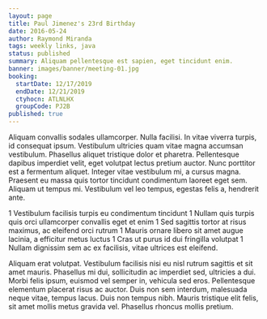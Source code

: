 ```yaml
---
layout: page
title: Paul Jimenez's 23rd Birthday
date: 2016-05-24
author: Raymond Miranda
tags: weekly links, java
status: published
summary: Aliquam pellentesque est sapien, eget tincidunt enim.
banner: images/banner/meeting-01.jpg
booking:
  startDate: 12/17/2019
  endDate: 12/21/2019
  ctyhocn: ATLNLHX
  groupCode: PJ2B
published: true
---
```

Aliquam convallis sodales ullamcorper. Nulla facilisi. In vitae viverra turpis, id consequat ipsum. Vestibulum ultricies quam vitae magna accumsan vestibulum. Phasellus aliquet tristique dolor et pharetra. Pellentesque dapibus imperdiet velit, eget volutpat lectus pretium auctor. Nunc porttitor est a fermentum aliquet. Integer vitae vestibulum mi, a cursus magna. Praesent eu massa quis tortor tincidunt condimentum laoreet eget sem. Aliquam ut tempus mi. Vestibulum vel leo tempus, egestas felis a, hendrerit ante.

1 Vestibulum facilisis turpis eu condimentum tincidunt
1 Nullam quis turpis quis orci ullamcorper convallis eget et enim
1 Sed sagittis tortor at risus maximus, ac eleifend orci rutrum
1 Mauris ornare libero sit amet augue lacinia, a efficitur metus luctus
1 Cras ut purus id dui fringilla volutpat
1 Nullam dignissim sem ac ex facilisis, vitae ultrices est eleifend.

Aliquam erat volutpat. Vestibulum facilisis nisi eu nisl rutrum sagittis et sit amet mauris. Phasellus mi dui, sollicitudin ac imperdiet sed, ultricies a dui. Morbi felis ipsum, euismod vel semper in, vehicula sed eros. Pellentesque elementum placerat risus ac auctor. Duis non sem interdum, malesuada neque vitae, tempus lacus. Duis non tempus nibh. Mauris tristique elit felis, sit amet mollis metus gravida vel. Phasellus rhoncus mollis pretium.
